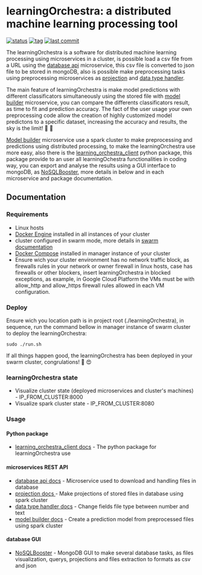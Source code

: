 # learningOrchestra: a distributed machine learning processing tool 

[![status](https://img.shields.io/badge/status-building-yellow.svg)](https://shields.io/)
[![tag](https://img.shields.io/github/v/tag/riibeirogabriel/learningOrchestra)](https://github.com/riibeirogabriel/learningOrchestra/tags)
[![last commit](https://img.shields.io/github/last-commit/riibeirogabriel/learningOrchestra)](https://github.com/riibeirogabriel/learningOrchestra/tags)

The learningOrchestra is a software for distributed machine learning processing using microservices in a cluster, is possible load a csv file from a URL using the [database api](/database_api_image) microservice, this csv file is converted to json file to be stored in mongoDB, also is possible make preprocessing tasks using preprocessing microservices as [projection](/projection_image) and [data type handler](/data_type_handler_image).

The main feature of learningOrchestra is make model predictions with different classificators simultaneously using the stored file with [model builder](/model_builder_image) microservice, you can compare the differents classificators result, as time to fit and prediction accuracy. The fact of the user usage your own preprocessing code allow the creation of highly customized model predictons to a specific dataset, increasing the accuracy and results, the sky is the limit! :rocket: :rocket:

[Model builder](/model_builder_image) microservice use a spark cluster to make preprocessing and predictions using distributed processing, to make the learningOrchestra use more easy, also there is the  [learning_orchestra_client](/learning_orchestra_client) python package, this package provide to an user all learningOchestra functionalities in coding way,  you can export and analyse the results using a GUI interface to mongoDB, as [NoSQLBooster](https://nosqlbooster.com), more details in below and in each microservice and package documentation.

## Documentation

### Requirements

* Linux hosts
* [Docker Engine](https://docs.docker.com/engine/install/) installed in all instances of your cluster
* cluster configured in swarm mode, more details in [swarm documentation](https://docs.docker.com/engine/swarm/swarm-tutorial/create-swarm/)
* [Docker Compose](https://docs.docker.com/compose/install/) installed in manager instance of your cluster
* Ensure wich your cluster environment has no network traffic block, as firewalls rules in your network or owner firewall in linux hosts, case has firewalls or other blockers, insert learningOrchestra in blocked exceptions, as example, in Google Cloud Platform the VMs must be with allow_http and allow_https firewall rules allowed in each VM configuration.

### Deploy

Ensure wich you location path is in project root (./learningOrchestra), in sequence, run the command bellow in manager instance of swarm cluster to deploy the learningOrchestra:
```
sudo ./run.sh
```
If all things happen good, the learningOrchestra has been deployed in your swarm cluster, congrulations! :clap: :heart_eyes:

### learningOrchestra state
* Visualize cluster state (deployed microservices and cluster's machines) - IP_FROM_CLUSTER:8000
* Visualize spark cluster state - IP_FROM_CLUSTER:8080

### Usage
#### Python package
* [learning_orchestra_client docs](/learning_orchestra_client) - The python package for learningOrchestra use

#### microservices REST API
* [database api docs](/database_api_image) - Microservice used to download and handling files in database
* [projection docs ](/projection_image) - Make projections of stored files in database using spark cluster
* [data type handler docs](/data_type_handler_image) - Change fields file type between number and text
* [model builder docs](/model_builder_image) - Create a prediction model from preprocessed files using spark cluster

#### database GUI
* [NoSQLBooster](https://nosqlbooster.com) - MongoDB GUI to make several database tasks, as files visualization, querys, projections and files extraction to formats as csv and json
